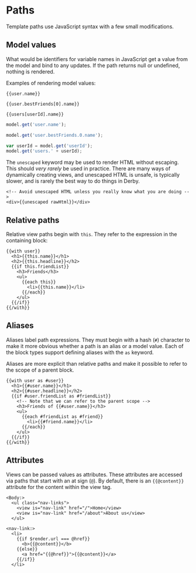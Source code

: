 # Paths

Template paths use JavaScript syntax with a few small modifications.

## Model values

What would be identifiers for variable names in JavaScript get a value from the model and bind to any updates. If the path returns null or undefined, nothing is rendered.

Examples of rendering model values:

```derby
{{user.name}}

{{user.bestFriends[0].name}}

{{users[userId].name}}
```

```js
model.get('user.name');

model.get('user.bestFriends.0.name');

var userId = model.get('userId');
model.get('users.' + userId);
```

The `unescaped` keyword may be used to render HTML without escaping. This should *very rarely* be used in practice. There are many ways of dynamically creating views, and unescaped HTML is unsafe, is typically slower, and is rarely the best way to do things in Derby.

```derby
<!-- Avoid unescaped HTML unless you really know what you are doing -->
<div>{{unescaped rawHtml}}</div>
```

## Relative paths

Relative view paths begin with `this`. They refer to the expression in the containing block:

```derby
{{with user}}
  <h1>{{this.name}}</h1>
  <h2>{{this.headline}}</h2>
  {{if this.friendList}}
    <h3>Friends</h3>
    <ul>
      {{each this}}
        <li>{{this.name}}</li>
      {{/each}}
    </ul>
  {{/if}}
{{/with}}
```

## Aliases

Aliases label path expressions. They must begin with a hash (`#`) character to make it more obvious whether a path is an alias or a model value. Each of the block types support defining aliases with the `as` keyword.

Aliases are more explicit than relative paths and make it possible to refer to the scope of a parent block.

```derby
{{with user as #user}}
  <h1>{{#user.name}}</h1>
  <h2>{{#user.headline}}</h2>
  {{if #user.friendList as #friendList}}
    <!-- Note that we can refer to the parent scope -->
    <h3>Friends of {{#user.name}}</h3>
    <ul>
      {{each #friendList as #friend}}
        <li>{{#friend.name}}</li>
      {{/each}}
    </ul>
  {{/if}}
{{/with}}
```

## Attributes

Views can be passed values as attributes. These attributes are accessed via paths that start with an at sign (`@`). By default, there is an `{{@content}}`
attribute for the content within the view tag.

```derby
<Body:>
  <ul class="nav-links">
    <view is="nav-link" href="/">Home</view>
    <view is="nav-link" href="/about">About us</view>
  </ul>

<nav-link:>
  <li>
    {{if $render.url === @href}}
      <b>{{@content}}</b>
    {{else}}
      <a href="{{@href}}">{{@content}}</a>
    {{/if}}
  </li>
```
